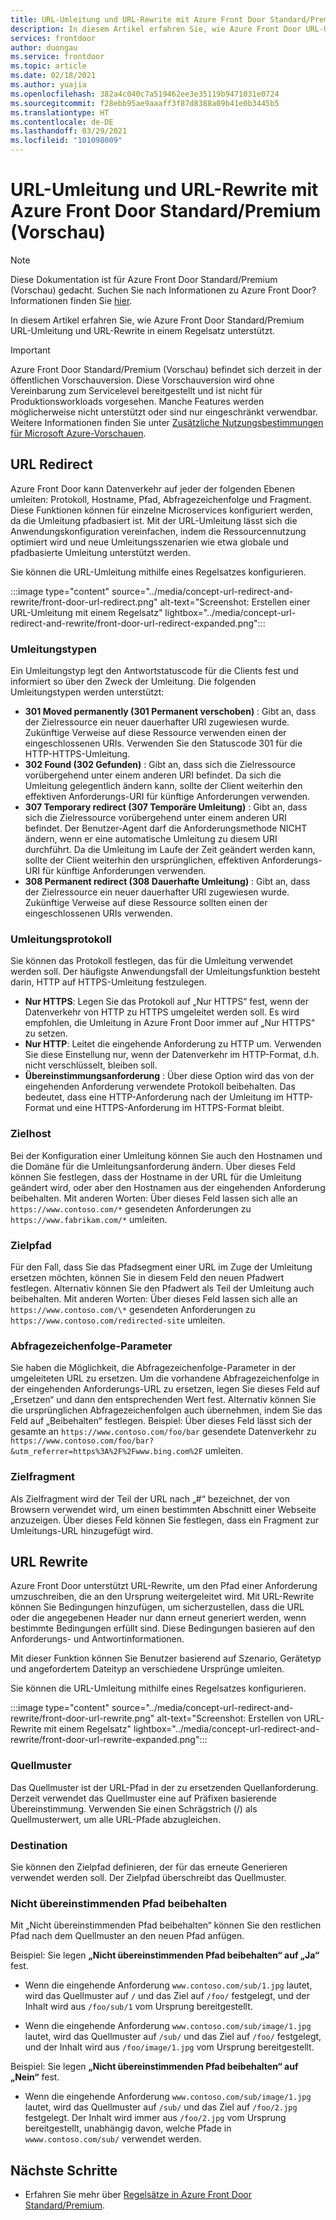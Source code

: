 ```yaml
---
title: URL-Umleitung und URL-Rewrite mit Azure Front Door Standard/Premium (Vorschau)
description: In diesem Artikel erfahren Sie, wie Azure Front Door URL-Umleitung und URL-Rewrite mit dem Azure Front Door-Regelsatz unterstützt.
services: frontdoor
author: duongau
ms.service: frontdoor
ms.topic: article
ms.date: 02/18/2021
ms.author: yuajia
ms.openlocfilehash: 382a4c040c7a519462ee3e35119b9471031e0724
ms.sourcegitcommit: f28ebb95ae9aaaff3f87d8388a09b41e0b3445b5
ms.translationtype: HT
ms.contentlocale: de-DE
ms.lasthandoff: 03/29/2021
ms.locfileid: "101098009"
---
```

# <a name="url-redirect-and-url-rewrite-with-azure-front-door-standardpremium-preview"></a>URL-Umleitung und URL-Rewrite mit Azure Front Door Standard/Premium (Vorschau)

> [!Note]
> Diese Dokumentation ist für Azure Front Door Standard/Premium (Vorschau) gedacht. Suchen Sie nach Informationen zu Azure Front Door? Informationen finden Sie [hier](../front-door-overview.md).

In diesem Artikel erfahren Sie, wie Azure Front Door Standard/Premium URL-Umleitung und URL-Rewrite in einem Regelsatz unterstützt.

> [!IMPORTANT]
> Azure Front Door Standard/Premium (Vorschau) befindet sich derzeit in der öffentlichen Vorschauversion.
> Diese Vorschauversion wird ohne Vereinbarung zum Servicelevel bereitgestellt und ist nicht für Produktionsworkloads vorgesehen. Manche Features werden möglicherweise nicht unterstützt oder sind nur eingeschränkt verwendbar.
> Weitere Informationen finden Sie unter [Zusätzliche Nutzungsbestimmungen für Microsoft Azure-Vorschauen](https://azure.microsoft.com/support/legal/preview-supplemental-terms/).

## <a name="url-redirect"></a>URL Redirect

Azure Front Door kann Datenverkehr auf jeder der folgenden Ebenen umleiten: Protokoll, Hostname, Pfad, Abfragezeichenfolge und Fragment. Diese Funktionen können für einzelne Microservices konfiguriert werden, da die Umleitung pfadbasiert ist. Mit der URL-Umleitung lässt sich die Anwendungskonfiguration vereinfachen, indem die Ressourcennutzung optimiert wird und neue Umleitungsszenarien wie etwa globale und pfadbasierte Umleitung unterstützt werden.

Sie können die URL-Umleitung mithilfe eines Regelsatzes konfigurieren.

:::image type="content" source="../media/concept-url-redirect-and-rewrite/front-door-url-redirect.png" alt-text="Screenshot: Erstellen einer URL-Umleitung mit einem Regelsatz" lightbox="../media/concept-url-redirect-and-rewrite/front-door-url-redirect-expanded.png":::

### <a name="redirection-types"></a>Umleitungstypen
Ein Umleitungstyp legt den Antwortstatuscode für die Clients fest und informiert so über den Zweck der Umleitung. Die folgenden Umleitungstypen werden unterstützt:

* **301 Moved permanently (301 Permanent verschoben)** : Gibt an, dass der Zielressource ein neuer dauerhafter URI zugewiesen wurde. Zukünftige Verweise auf diese Ressource verwenden einen der eingeschlossenen URIs. Verwenden Sie den Statuscode 301 für die HTTP-HTTPS-Umleitung.
* **302 Found (302 Gefunden)** : Gibt an, dass sich die Zielressource vorübergehend unter einem anderen URI befindet. Da sich die Umleitung gelegentlich ändern kann, sollte der Client weiterhin den effektiven Anforderungs-URI für künftige Anforderungen verwenden.
* **307 Temporary redirect (307 Temporäre Umleitung)** : Gibt an, dass sich die Zielressource vorübergehend unter einem anderen URI befindet. Der Benutzer-Agent darf die Anforderungsmethode NICHT ändern, wenn er eine automatische Umleitung zu diesem URI durchführt. Da die Umleitung im Laufe der Zeit geändert werden kann, sollte der Client weiterhin den ursprünglichen, effektiven Anforderungs-URI für künftige Anforderungen verwenden.
* **308 Permanent redirect (308 Dauerhafte Umleitung)** : Gibt an, dass der Zielressource ein neuer dauerhafter URI zugewiesen wurde. Zukünftige Verweise auf diese Ressource sollten einen der eingeschlossenen URIs verwenden.

### <a name="redirection-protocol"></a>Umleitungsprotokoll
Sie können das Protokoll festlegen, das für die Umleitung verwendet werden soll. Der häufigste Anwendungsfall der Umleitungsfunktion besteht darin, HTTP auf HTTPS-Umleitung festzulegen.

* **Nur HTTPS**: Legen Sie das Protokoll auf „Nur HTTPS“ fest, wenn der Datenverkehr von HTTP zu HTTPS umgeleitet werden soll. Es wird empfohlen, die Umleitung in Azure Front Door immer auf „Nur HTTPS“ zu setzen.
* **Nur HTTP**: Leitet die eingehende Anforderung zu HTTP um. Verwenden Sie diese Einstellung nur, wenn der Datenverkehr im HTTP-Format, d.h. nicht verschlüsselt, bleiben soll.
* **Übereinstimmungsanforderung** : Über diese Option wird das von der eingehenden Anforderung verwendete Protokoll beibehalten. Das bedeutet, dass eine HTTP-Anforderung nach der Umleitung im HTTP-Format und eine HTTPS-Anforderung im HTTPS-Format bleibt.

### <a name="destination-host"></a>Zielhost
Bei der Konfiguration einer Umleitung können Sie auch den Hostnamen und die Domäne für die Umleitungsanforderung ändern. Über dieses Feld können Sie festlegen, dass der Hostname in der URL für die Umleitung geändert wird, oder aber den Hostnamen aus der eingehenden Anforderung beibehalten. Mit anderen Worten: Über dieses Feld lassen sich alle an `https://www.contoso.com/*` gesendeten Anforderungen zu `https://www.fabrikam.com/*` umleiten.

### <a name="destination-path"></a>Zielpfad
Für den Fall, dass Sie das Pfadsegment einer URL im Zuge der Umleitung ersetzen möchten, können Sie in diesem Feld den neuen Pfadwert festlegen. Alternativ können Sie den Pfadwert als Teil der Umleitung auch beibehalten. Mit anderen Worten: Über dieses Feld lassen sich alle an `https://www.contoso.com/\*` gesendeten Anforderungen zu `https://www.contoso.com/redirected-site` umleiten.

### <a name="query-string-parameters"></a>Abfragezeichenfolge-Parameter
Sie haben die Möglichkeit, die Abfragezeichenfolge-Parameter in der umgeleiteten URL zu ersetzen. Um die vorhandene Abfragezeichenfolge in der eingehenden Anforderungs-URL zu ersetzen, legen Sie dieses Feld auf „Ersetzen“ und dann den entsprechenden Wert fest. Alternativ können Sie die ursprünglichen Abfragezeichenfolgen auch übernehmen, indem Sie das Feld auf „Beibehalten“ festlegen. Beispiel: Über dieses Feld lässt sich der gesamte an `https://www.contoso.com/foo/bar` gesendete Datenverkehr zu `https://www.contoso.com/foo/bar?&utm_referrer=https%3A%2F%2Fwww.bing.com%2F` umleiten. 

### <a name="destination-fragment"></a>Zielfragment
Als Zielfragment wird der Teil der URL nach „#“ bezeichnet, der von Browsern verwendet wird, um einen bestimmten Abschnitt einer Webseite anzuzeigen. Über dieses Feld können Sie festlegen, dass ein Fragment zur Umleitungs-URL hinzugefügt wird.

## <a name="url-rewrite"></a>URL Rewrite

Azure Front Door unterstützt URL-Rewrite, um den Pfad einer Anforderung umzuschreiben, die an den Ursprung weitergeleitet wird. Mit URL-Rewrite können Sie Bedingungen hinzufügen, um sicherzustellen, dass die URL oder die angegebenen Header nur dann erneut generiert werden, wenn bestimmte Bedingungen erfüllt sind. Diese Bedingungen basieren auf den Anforderungs- und Antwortinformationen.

Mit dieser Funktion können Sie Benutzer basierend auf Szenario, Gerätetyp und angefordertem Dateityp an verschiedene Ursprünge umleiten.

Sie können die URL-Umleitung mithilfe eines Regelsatzes konfigurieren.

:::image type="content" source="../media/concept-url-redirect-and-rewrite/front-door-url-rewrite.png" alt-text="Screenshot: Erstellen von URL-Rewrite mit einem Regelsatz" lightbox="../media/concept-url-redirect-and-rewrite/front-door-url-rewrite-expanded.png":::

### <a name="source-pattern"></a>Quellmuster

Das Quellmuster ist der URL-Pfad in der zu ersetzenden Quellanforderung. Derzeit verwendet das Quellmuster eine auf Präfixen basierende Übereinstimmung. Verwenden Sie einen Schrägstrich (/) als Quellmusterwert, um alle URL-Pfade abzugleichen.

### <a name="destination"></a>Destination

Sie können den Zielpfad definieren, der für das erneute Generieren verwendet werden soll. Der Zielpfad überschreibt das Quellmuster.

### <a name="preserve-unmatched-path"></a>Nicht übereinstimmenden Pfad beibehalten

Mit „Nicht übereinstimmenden Pfad beibehalten“ können Sie den restlichen Pfad nach dem Quellmuster an den neuen Pfad anfügen.

Beispiel: Sie legen **„Nicht übereinstimmenden Pfad beibehalten“ auf „Ja“** fest.
* Wenn die eingehende Anforderung `www.contoso.com/sub/1.jpg` lautet, wird das Quellmuster auf `/` und das Ziel auf `/foo/` festgelegt, und der Inhalt wird aus `/foo/sub/1` vom Ursprung bereitgestellt.

* Wenn die eingehende Anforderung `www.contoso.com/sub/image/1.jpg` lautet, wird das Quellmuster auf `/sub/` und das Ziel auf `/foo/` festgelegt, und der Inhalt wird aus `/foo/image/1.jpg` vom Ursprung bereitgestellt.

Beispiel: Sie legen **„Nicht übereinstimmenden Pfad beibehalten“ auf „Nein“** fest.
* Wenn die eingehende Anforderung `www.contoso.com/sub/image/1.jpg` lautet, wird das Quellmuster auf `/sub/` und das Ziel auf `/foo/2.jpg` festgelegt. Der Inhalt wird immer aus `/foo/2.jpg` vom Ursprung bereitgestellt, unabhängig davon, welche Pfade in `wwww.contoso.com/sub/` verwendet werden.

## <a name="next-steps"></a>Nächste Schritte

* Erfahren Sie mehr über [Regelsätze in Azure Front Door Standard/Premium](concept-rule-set.md).
